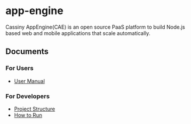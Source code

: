 # app-engine
Cassiny AppEngine(CAE) is an open source PaaS platform to build Node.js based web and mobile applications that scale automatically.

## Documents

### For Users
* [User Manual](./docs/user-manual/README.md)

### For Developers
* [Project Structure](./docs/dev/project-structure.md)
* [How to Run](./docs/dev/how-to-run.md)
